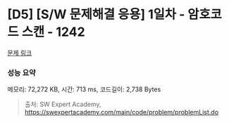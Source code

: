 # [D5] [S/W 문제해결 응용] 1일차 - 암호코드 스캔 - 1242 

[문제 링크](https://swexpertacademy.com/main/code/problem/problemDetail.do?contestProbId=AV15JEKKAM8CFAYD) 

### 성능 요약

메모리: 72,272 KB, 시간: 713 ms, 코드길이: 2,738 Bytes



> 출처: SW Expert Academy, https://swexpertacademy.com/main/code/problem/problemList.do